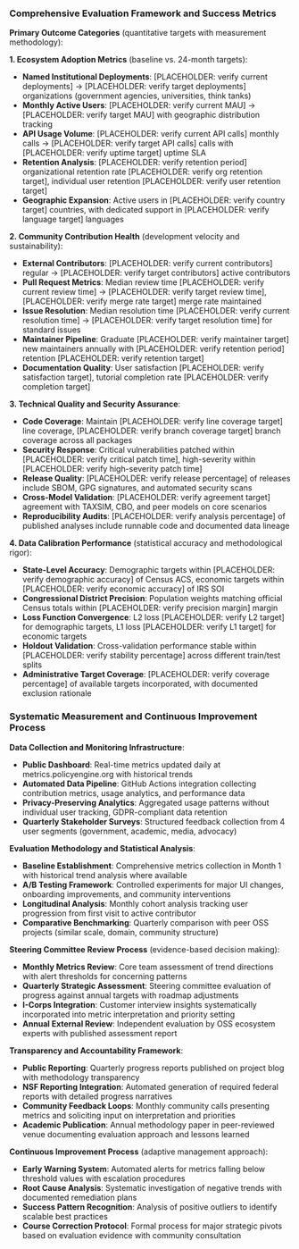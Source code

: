 ### Comprehensive Evaluation Framework and Success Metrics

**Primary Outcome Categories** (quantitative targets with measurement methodology):

**1. Ecosystem Adoption Metrics** (baseline vs. 24-month targets):
- **Named Institutional Deployments**: [PLACEHOLDER: verify current deployments] → [PLACEHOLDER: verify target deployments] organizations (government agencies, universities, think tanks)
- **Monthly Active Users**: [PLACEHOLDER: verify current MAU] → [PLACEHOLDER: verify target MAU] with geographic distribution tracking
- **API Usage Volume**: [PLACEHOLDER: verify current API calls] monthly calls → [PLACEHOLDER: verify target API calls] calls with [PLACEHOLDER: verify uptime target] uptime SLA
- **Retention Analysis**: [PLACEHOLDER: verify retention period] organizational retention rate [PLACEHOLDER: verify org retention target], individual user retention [PLACEHOLDER: verify user retention target]
- **Geographic Expansion**: Active users in [PLACEHOLDER: verify country target] countries, with dedicated support in [PLACEHOLDER: verify language target] languages

**2. Community Contribution Health** (development velocity and sustainability):
- **External Contributors**: [PLACEHOLDER: verify current contributors] regular → [PLACEHOLDER: verify target contributors] active contributors
- **Pull Request Metrics**: Median review time [PLACEHOLDER: verify current review time] → [PLACEHOLDER: verify target review time], [PLACEHOLDER: verify merge rate target] merge rate maintained
- **Issue Resolution**: Median resolution time [PLACEHOLDER: verify current resolution time] → [PLACEHOLDER: verify target resolution time] for standard issues
- **Maintainer Pipeline**: Graduate [PLACEHOLDER: verify maintainer target] new maintainers annually with [PLACEHOLDER: verify retention period] retention [PLACEHOLDER: verify retention target]
- **Documentation Quality**: User satisfaction [PLACEHOLDER: verify satisfaction target], tutorial completion rate [PLACEHOLDER: verify completion target]

**3. Technical Quality and Security Assurance**:
- **Code Coverage**: Maintain [PLACEHOLDER: verify line coverage target] line coverage, [PLACEHOLDER: verify branch coverage target] branch coverage across all packages
- **Security Response**: Critical vulnerabilities patched within [PLACEHOLDER: verify critical patch time], high-severity within [PLACEHOLDER: verify high-severity patch time]
- **Release Quality**: [PLACEHOLDER: verify release percentage] of releases include SBOM, GPG signatures, and automated security scans
- **Cross-Model Validation**: [PLACEHOLDER: verify agreement target] agreement with TAXSIM, CBO, and peer models on core scenarios
- **Reproducibility Audits**: [PLACEHOLDER: verify analysis percentage] of published analyses include runnable code and documented data lineage

**4. Data Calibration Performance** (statistical accuracy and methodological rigor):
- **State-Level Accuracy**: Demographic targets within [PLACEHOLDER: verify demographic accuracy] of Census ACS, economic targets within [PLACEHOLDER: verify economic accuracy] of IRS SOI
- **Congressional District Precision**: Population weights matching official Census totals within [PLACEHOLDER: verify precision margin] margin
- **Loss Function Convergence**: L2 loss [PLACEHOLDER: verify L2 target] for demographic targets, L1 loss [PLACEHOLDER: verify L1 target] for economic targets
- **Holdout Validation**: Cross-validation performance stable within [PLACEHOLDER: verify stability percentage] across different train/test splits
- **Administrative Target Coverage**: [PLACEHOLDER: verify coverage percentage] of available targets incorporated, with documented exclusion rationale

### Systematic Measurement and Continuous Improvement Process

**Data Collection and Monitoring Infrastructure**:
- **Public Dashboard**: Real-time metrics updated daily at metrics.policyengine.org with historical trends
- **Automated Data Pipeline**: GitHub Actions integration collecting contribution metrics, usage analytics, and performance data
- **Privacy-Preserving Analytics**: Aggregated usage patterns without individual user tracking, GDPR-compliant data retention
- **Quarterly Stakeholder Surveys**: Structured feedback collection from 4 user segments (government, academic, media, advocacy)

**Evaluation Methodology and Statistical Analysis**:
- **Baseline Establishment**: Comprehensive metrics collection in Month 1 with historical trend analysis where available
- **A/B Testing Framework**: Controlled experiments for major UI changes, onboarding improvements, and community interventions
- **Longitudinal Analysis**: Monthly cohort analysis tracking user progression from first visit to active contributor
- **Comparative Benchmarking**: Quarterly comparison with peer OSS projects (similar scale, domain, community structure)

**Steering Committee Review Process** (evidence-based decision making):
- **Monthly Metrics Review**: Core team assessment of trend directions with alert thresholds for concerning patterns
- **Quarterly Strategic Assessment**: Steering committee evaluation of progress against annual targets with roadmap adjustments
- **I-Corps Integration**: Customer interview insights systematically incorporated into metric interpretation and priority setting
- **Annual External Review**: Independent evaluation by OSS ecosystem experts with published assessment report

**Transparency and Accountability Framework**:
- **Public Reporting**: Quarterly progress reports published on project blog with methodology transparency
- **NSF Reporting Integration**: Automated generation of required federal reports with detailed progress narratives
- **Community Feedback Loops**: Monthly community calls presenting metrics and soliciting input on interpretation and priorities
- **Academic Publication**: Annual methodology paper in peer-reviewed venue documenting evaluation approach and lessons learned

**Continuous Improvement Process** (adaptive management approach):
- **Early Warning System**: Automated alerts for metrics falling below threshold values with escalation procedures
- **Root Cause Analysis**: Systematic investigation of negative trends with documented remediation plans
- **Success Pattern Recognition**: Analysis of positive outliers to identify scalable best practices
- **Course Correction Protocol**: Formal process for major strategic pivots based on evaluation evidence with community consultation
